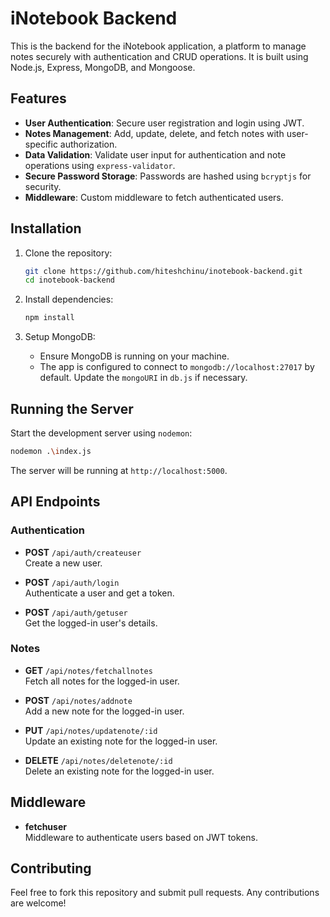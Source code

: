 # iNotebook Backend

This is the backend for the iNotebook application, a platform to manage notes securely with authentication and CRUD operations. It is built using Node.js, Express, MongoDB, and Mongoose.

## Features

- **User Authentication**: Secure user registration and login using JWT.
- **Notes Management**: Add, update, delete, and fetch notes with user-specific authorization.
- **Data Validation**: Validate user input for authentication and note operations using `express-validator`.
- **Secure Password Storage**: Passwords are hashed using `bcryptjs` for security.
- **Middleware**: Custom middleware to fetch authenticated users.

## Installation

1. Clone the repository:
   ```bash
   git clone https://github.com/hiteshchinu/inotebook-backend.git
   cd inotebook-backend
   ```

2. Install dependencies:
   ```bash
   npm install
   ```

3. Setup MongoDB:
   - Ensure MongoDB is running on your machine.
   - The app is configured to connect to `mongodb://localhost:27017` by default. Update the `mongoURI` in `db.js` if necessary.



## Running the Server

Start the development server using `nodemon`:
```bash
nodemon .\index.js
```

The server will be running at `http://localhost:5000`.

## API Endpoints

### Authentication

- **POST** `/api/auth/createuser`  
  Create a new user.

- **POST** `/api/auth/login`  
  Authenticate a user and get a token.

- **POST** `/api/auth/getuser`  
  Get the logged-in user's details.

### Notes

- **GET** `/api/notes/fetchallnotes`  
  Fetch all notes for the logged-in user.

- **POST** `/api/notes/addnote`  
  Add a new note for the logged-in user.

- **PUT** `/api/notes/updatenote/:id`  
  Update an existing note for the logged-in user.

- **DELETE** `/api/notes/deletenote/:id`  
  Delete an existing note for the logged-in user.

## Middleware

- **fetchuser**  
  Middleware to authenticate users based on JWT tokens.


## Contributing

Feel free to fork this repository and submit pull requests. Any contributions are welcome!
